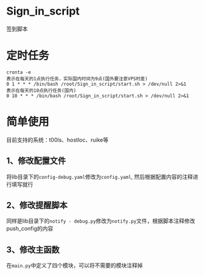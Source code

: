 # Sign_in_script
签到脚本

# 定时任务

```
cronta -e
表示在每天的1点执行任务，实际国内时间为9点(国外要注意VPS时差)
0 1 * * * /bin/bash /root/Sign_in_script/start.sh > /dev/null 2>&1
表示在每天的10点执行任务(国内)
0 10 * * * /bin/bash /root/Sign_in_script/start.sh > /dev/null 2>&1
```

# 简单使用

目前支持的系统：t00ls、hostloc、ruike等

## 1、修改配置文件

将lib目录下的`config-debug.yaml`修改为`config.yaml`, 然后根据配置内容的注释进行填写就行

## 2、修改提醒脚本

同样是lib目录下的`notify - debug.py`修改为`notify.py`文件，根据脚本注释修改push_config的内容

## 3、修改主函数

在`main.py`中定义了四个模块，可以将不需要的模块注释掉

